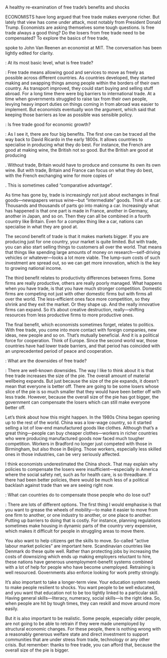 A healthy re-examination of free trade’s benefits and shocks

ECONOMISTS have long argued that free trade makes everyone richer. But lately that view has come under attack, most notably from President Donald Trump. Economists are asking themselves some tough questions. Is free trade always a good thing? Do the losers from free trade need to be compensated? To explore the basics of free trade, 

 spoke to John Van Reenen an economist at MIT. The conversation has been lightly edited for clarity.

: At its most basic level, what is free trade?

: Free trade means allowing good and services to move as freely as possible across different countries. As countries developed, they started making and swapping things among people within the borders of their own country. As transport improved, they could start buying and selling stuff abroad. For a long time there were big barriers to international trade. At a time when governments struggled to raise tax from their own people, levying heavy import duties on things coming in from abroad was easier to implement. But economists eventually won the argument, which said that keeping those barriers as low as possible was sensible policy.

: Is free trade good for economic growth?

: As I see it, there are four big benefits. The first one can be traced all the way back to David Ricardo in the early 1800s. It allows countries to specialise in producing what they do best. For instance, the French are good at making wine, the British not so good. But the British are good at producing 

. Without trade, Britain would have to produce and consume its own its own wine. But with trade, Britain and France can focus on what they do best, with the French exchanging wine for more copies of 

. This is sometimes called “comparative advantage”.

As time has gone by, trade is increasingly not just about exchanges in final goods—newspapers versus wine—but “intermediate” goods. Think of a car. Thousands and thousands of parts go into making a car. Increasingly what has happened is that one part is made in France, another in Germany, another in Japan, and so on. Then they can all be combined in a fourth country like Britain. Even for a complex thing like a car, nations can specialise in what they are good at.

The second benefit of trade is that it makes markets bigger. If you are producing just for one country, your market is quite limited. But with trade, you can also start selling things to customers all over the world. That means that things like spending large amounts of money on research—self-driving vehicles or whatever—looks a lot more viable. The lump-sum costs of such investment are spread out, so we can get more innovation, which is the key to growing national income.

The third benefit relates to productivity differences between firms. Some firms are really productive, others are really poorly managed. What happens when you have trade, is that you have much stronger competition. Domestic firms are competing not just with other domestic firms but with firms all over the world. The less-efficient ones face more competition, so they shrink and they exit the market. Or they shape up. And the really innovative firms can expand. So it’s about creative destruction, really—shifting resources from less productive firms to more productive ones.

The final benefit, which economists sometimes forget, relates to politics. With free trade, you come into more contact with foreign companies, new ideas, new people and so on. That’s mutually beneficial. And it is a political force for cooperation. Think of Europe. Since the second world war, those countries have had lower trade barriers, and that period has coincided with an unprecedented period of peace and cooperation.  

: What are the downsides of free trade?

: There are well-known downsides. The way I like to think about it is that free trade increases the size of the pie. The overall amount of material wellbeing expands. But just because the size of the pie expands, it doesn’t mean that everyone is better off. There are going to be some losers whose slice of the pie is so much smaller that they would have been better off with less trade. However, because the overall size of the pie has got bigger, the government can compensate the losers which can still make everyone better off.

Let’s think about how this might happen. In the 1980s China began opening up to the rest of the world. China was a low-wage country, so it started selling a lot of low-end manufactured goods like clothes. Although that’s a great thing—people can buy cheaper clothes—workers in richer countries who were producing manufactured goods now faced much tougher competition. Workers in Bradford no longer just competed with those in Birmingham, but also those in Beijing. Those workers, especially less skilled ones in those industries, can be very seriously affected.

I think economists underestimated the China shock. That may explain why policies to compensate the losers were insufficient—especially in America where the social safety net, such as for health care, is so threadbare. If there had been better policies, there would be much less of a political backlash against trade than we are seeing right now.

: What can countries do to compensate those people who do lose out?

: There are lots of different options. The first thing I would emphasise is that you want to grease the wheels of mobility—to make it easier to move from one firm to another, or one industry to another, or one place to another. Putting up barriers to doing that is costly. For instance, planning regulations sometimes make housing in dynamic parts of the country very expensive, which makes it difficult for people in struggling areas to move there.

You also want to help citizens get the skills to move. So-called “active labour market policies” are important here. Scandinavian countries like Denmark do these quite well. Rather than protecting jobs by increasing the costs of downsizing which ends up making employers reluctant to hire, these nations have generous unemployment-benefit systems combined with a lot of help for people who have become unemployed. Retraining is well resourced. Governments also enforce looking for work pretty strongly.

It’s also important to take a longer-term view. Your education system needs to make people resilient to shocks. You want people to be well educated, and you want that education not to be too tightly linked to a particular skill. Having general skills—literacy, numeracy, social skills—is the right idea. So, when people are hit by tough times, they can reskill and move around more easily.

But it is also important to be realistic. Some people, especially older people, are not going to be able to retrain if they were made unemployed by structural economic changes. For these people, there is nothing wrong with a reasonably generous welfare state and direct investment to support communities that are under stress from trade, technology or any other crisis. But remember: thanks to free trade, you can afford that, because the overall size of the pie is bigger.
